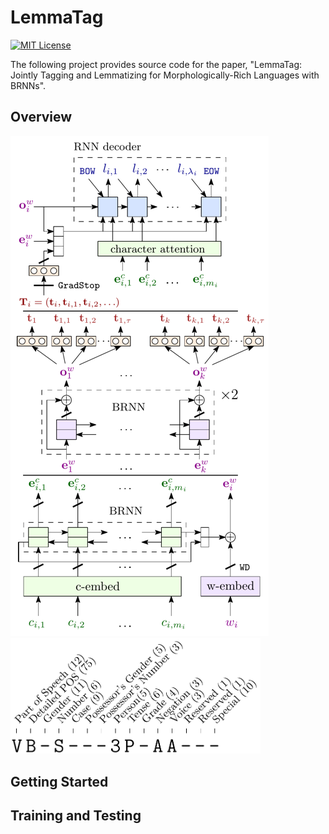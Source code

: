 # LemmaTag

[![MIT License](https://img.shields.io/badge/License-MIT-green.svg)](LICENSE)

The following project provides source code for the paper, "LemmaTag: Jointly Tagging and Lemmatizing for Morphologically-Rich Languages with BRNNs".

## Overview

<img src="images/model.png" alt="Model"> <img src="images/tag-components.png" alt="Tag Components" width="400">

## Getting Started

## Training and Testing
